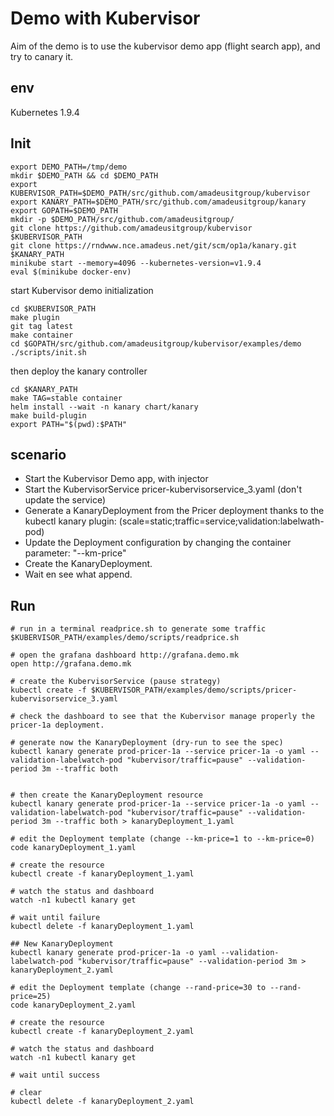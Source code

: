 # Demo with Kubervisor

Aim of the demo is to use the kubervisor demo app (flight search app), and try to canary it.

## env

Kubernetes 1.9.4

## Init

```shell
export DEMO_PATH=/tmp/demo
mkdir $DEMO_PATH && cd $DEMO_PATH
export KUBERVISOR_PATH=$DEMO_PATH/src/github.com/amadeusitgroup/kubervisor
export KANARY_PATH=$DEMO_PATH/src/github.com/amadeusitgroup/kanary
export GOPATH=$DEMO_PATH
mkdir -p $DEMO_PATH/src/github.com/amadeusitgroup/
git clone https://github.com/amadeusitgroup/kubervisor $KUBERVISOR_PATH
git clone https://rndwww.nce.amadeus.net/git/scm/op1a/kanary.git $KANARY_PATH
minikube start --memory=4096 --kubernetes-version=v1.9.4
eval $(minikube docker-env)
```

start Kubervisor demo initialization

```shell
cd $KUBERVISOR_PATH
make plugin
git tag latest
make container
cd $GOPATH/src/github.com/amadeusitgroup/kubervisor/examples/demo
./scripts/init.sh
```

then deploy the kanary controller

```shell
cd $KANARY_PATH
make TAG=stable container
helm install --wait -n kanary chart/kanary
make build-plugin
export PATH="$(pwd):$PATH"
```

## scenario

- Start the Kubervisor Demo app, with injector
- Start the KubervisorService pricer-kubervisorservice_3.yaml (don't update the service)
- Generate a KanaryDeployment from the Pricer deployment thanks to the kubectl kanary plugin: (scale=static;traffic=service;validation:labelwath-pod)
- Update the Deployment configuration by changing the container parameter: "--km-price"
- Create the KanaryDeployment.
- Wait en see what append.

## Run

```shell
# run in a terminal readprice.sh to generate some traffic
$KUBERVISOR_PATH/examples/demo/scripts/readprice.sh

# open the grafana dashboard http://grafana.demo.mk
open http://grafana.demo.mk

# create the KubervisorService (pause strategy)
kubectl create -f $KUBERVISOR_PATH/examples/demo/scripts/pricer-kubervisorservice_3.yaml

# check the dashboard to see that the Kubervisor manage properly the pricer-1a deployment.

# generate now the KanaryDeployment (dry-run to see the spec)
kubectl kanary generate prod-pricer-1a --service pricer-1a -o yaml --validation-labelwatch-pod "kubervisor/traffic=pause" --validation-period 3m --traffic both


# then create the KanaryDeployment resource
kubectl kanary generate prod-pricer-1a --service pricer-1a -o yaml --validation-labelwatch-pod "kubervisor/traffic=pause" --validation-period 3m --traffic both > kanaryDeployment_1.yaml

# edit the Deployment template (change --km-price=1 to --km-price=0)
code kanaryDeployment_1.yaml

# create the resource
kubectl create -f kanaryDeployment_1.yaml

# watch the status and dashboard
watch -n1 kubectl kanary get

# wait until failure
kubectl delete -f kanaryDeployment_1.yaml

## New KanaryDeployment
kubectl kanary generate prod-pricer-1a -o yaml --validation-labelwatch-pod "kubervisor/traffic=pause" --validation-period 3m > kanaryDeployment_2.yaml

# edit the Deployment template (change --rand-price=30 to --rand-price=25)
code kanaryDeployment_2.yaml

# create the resource
kubectl create -f kanaryDeployment_2.yaml

# watch the status and dashboard
watch -n1 kubectl kanary get

# wait until success

# clear
kubectl delete -f kanaryDeployment_2.yaml

```
